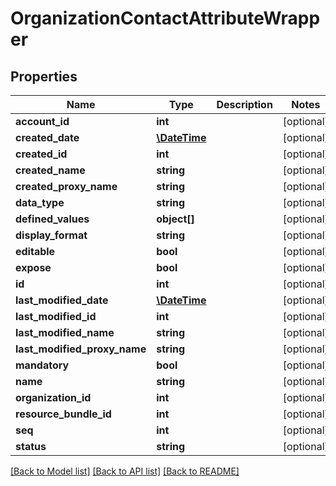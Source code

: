 # OrganizationContactAttributeWrapper

## Properties
Name | Type | Description | Notes
------------ | ------------- | ------------- | -------------
**account_id** | **int** |  | [optional] 
**created_date** | [**\DateTime**](\DateTime.md) |  | [optional] 
**created_id** | **int** |  | [optional] 
**created_name** | **string** |  | [optional] 
**created_proxy_name** | **string** |  | [optional] 
**data_type** | **string** |  | [optional] 
**defined_values** | **object[]** |  | [optional] 
**display_format** | **string** |  | [optional] 
**editable** | **bool** |  | [optional] 
**expose** | **bool** |  | [optional] 
**id** | **int** |  | [optional] 
**last_modified_date** | [**\DateTime**](\DateTime.md) |  | [optional] 
**last_modified_id** | **int** |  | [optional] 
**last_modified_name** | **string** |  | [optional] 
**last_modified_proxy_name** | **string** |  | [optional] 
**mandatory** | **bool** |  | [optional] 
**name** | **string** |  | [optional] 
**organization_id** | **int** |  | [optional] 
**resource_bundle_id** | **int** |  | [optional] 
**seq** | **int** |  | [optional] 
**status** | **string** |  | [optional] 

[[Back to Model list]](../README.md#documentation-for-models) [[Back to API list]](../README.md#documentation-for-api-endpoints) [[Back to README]](../README.md)


